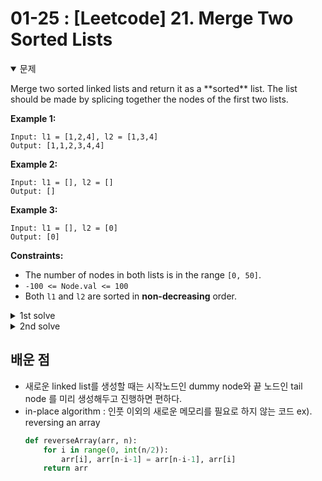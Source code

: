 # 01-25 : [Leetcode] 21. Merge Two Sorted Lists

<details open>
<summary>문제</summary>
<p>
Merge two sorted linked lists and return it as a **sorted** list. The list should be made by splicing together the nodes of the first two lists.

**Example 1:**

```
Input: l1 = [1,2,4], l2 = [1,3,4]
Output: [1,1,2,3,4,4]
```

**Example 2:**

```
Input: l1 = [], l2 = []
Output: []
```

**Example 3:**

```
Input: l1 = [], l2 = [0]
Output: [0]
```

**Constraints:**
- The number of nodes in both lists is in the range `[0, 50]`.
- `-100 <= Node.val <= 100`
- Both `l1` and `l2` are sorted in **non-decreasing** order.
</p>
</details>



<details>
<summary>1st solve</summary>

```python
# Definition for singly-linked list.
# class ListNode:
#     def __init__(self, val=0, next=None):
#         self.val = val
#         self.next = next
class Solution:
    def mergeTwoLists(self, l1: ListNode, l2: ListNode) -> ListNode:
        # if either has no nodes
        if not l1:
            return l2
        if not l2:
            return l1
        
        # if both has nodes
        result = []
        a = l1
        b = l2
        
        while a and b:
            if a.val < b.val:
                result.append(a)
                a = a.next
            else:
                result.append(b)
                b = b.next
        while a:
            result.append(a)
            a = a.next
        while b:
            result.append(b)
            b = b.next

        # 여기 이렇게 두개나 먼저 빼는거 보다 좋은 방법 있을거 같은데 잘 모르겠다..
        start = result[0]
        curr = result[1]
        start.next = curr
        for node in result[2:]:
            curr.next = node
            curr = node
        return start
```
</details/>

<details>
<summary>2nd solve</summary>

```python
# Definition for singly-linked list.
# class ListNode:
#     def __init__(self, val=0, next=None):
#         self.val = val
#         self.next = next
class Solution:
    def mergeTwoLists(self, l1: ListNode, l2: ListNode) -> ListNode:
        # dummy to point to head and tail to point to last node
        dummy = tail = ListNode()
        
        # continue until one is empty
        while l1 and l2:
            if l1.val < l2.val:
                tail.next = l1
                l1 = l1.next
            else:
                tail.next = l2
                l2 = l2.next
            tail = tail.next
            
        # if either ended or was empty from beginning 
        tail.next = l1 or l2
        return dummy.next  
```
</details/>

## 배운 점
- 새로운 linked list를 생성할 때는 시작노드인 dummy node와 끝 노드인 tail node 를 미리 생성해두고 진행하면 편하다.
- in-place algorithm : 인풋 이외의 새로운 메모리를 필요로 하지 않는 코드
  ex). reversing an array
    ```python
    def reverseArray(arr, n):
        for i in range(0, int(n/2)):
            arr[i], arr[n-i-1] = arr[n-i-1], arr[i]
        return arr
    ```
    
